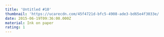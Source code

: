 ```yaml
---
title: 'Untitled #10'
thumbnail: 'https://ucarecdn.com/45f4721d-bfc5-4908-ade3-bd65e4f3033e/'
date: 2015-06-19T09:36:00.000Z
material: Ink on paper
rating: 1
---
```


